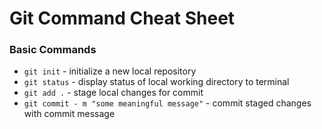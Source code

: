 # Git Command Cheat Sheet

### Basic Commands

* `git init` - initialize a new local repository
* `git status` - display status of local working directory to terminal
* `git add .` - stage local changes for commit
* `git commit - m "some meaningful message"` - commit staged changes with commit message
